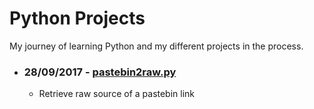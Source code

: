 # Python Projects

My journey of learning Python and my different projects in the process.

+ ### 28/09/2017 - [pastebin2raw.py](pastebin2raw.py)
  + Retrieve raw source of a pastebin link
